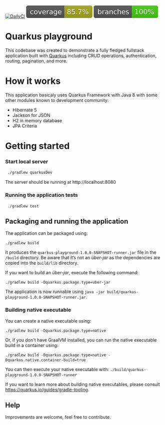 [![DailyCI](https://github.com/cloudguy-it/quarkus-demo-app/actions/workflows/DailyCI.yml/badge.svg)](https://github.com/cloudguy-it/quarkus-demo-app/actions/workflows/DailyCI.yml) ![Coverage](.github/badges/jacoco.svg)  ![Branches](.github/badges/branches.svg)

# Quarkus playground

This codebase was created to demonstrate a fully fledged fullstack application built with [Quarkus](https://quarkus.io/) including CRUD operations, authentication, routing, pagination, and more.

# How it works

This application basicaly uses Quarkus Framework with Java 8 with some other modules known to development community:

* Hibernate 5
* Jackson for JSON
* H2 in memory database
* JPA Criteria

# Getting started

### Start local server

```bash
 ./gradlew quarkusDev
 ```
The server should be running at http://localhost:8080

### Running the application tests

``` 
 ./gradlew test
```

## Packaging and running the application

The application can be packaged using:
```shell script
./gradlew build
```
It produces the `quarkus-playground-1.0.0-SNAPSHOT-runner.jar` file in the `/build` directory.
Be aware that it’s not an _über-jar_ as the dependencies are copied into the `build/lib` directory.

If you want to build an _über-jar_, execute the following command:
```shell script
./gradlew build -Dquarkus.package.type=uber-jar
```

The application is now runnable using `java -jar build/quarkus-playground-1.0.0-SNAPSHOT-runner.jar`.

### Building native executable

You can create a native executable using: 
```shell script
./gradlew build -Dquarkus.package.type=native
```

Or, if you don't have GraalVM installed, you can run the native executable build in a container using: 
```shell script
./gradlew build -Dquarkus.package.type=native -Dquarkus.native.container-build=true
```

You can then execute your native executable with: `./build/quarkus-playground-1.0.0-SNAPSHOT-runner`

If you want to learn more about building native executables, please consult https://quarkus.io/guides/gradle-tooling.

## Help

Improvements are welcome, feel free to contribute.
